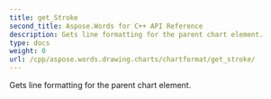 ```yaml
---
title: get_Stroke
second_title: Aspose.Words for C++ API Reference
description: Gets line formatting for the parent chart element. 
type: docs
weight: 0
url: /cpp/aspose.words.drawing.charts/chartformat/get_stroke/
---
```


Gets line formatting for the parent chart element. 

